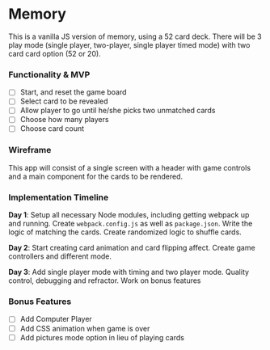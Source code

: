# Memory
This is a vanilla JS version of memory, using a 52 card deck. There will be 3 play mode (single player, two-player, single player timed mode) with two card card option (52 or 20).


### Functionality & MVP

- [ ] Start, and reset the game board
- [ ] Select card to be revealed
- [ ] Allow player to go until he/she picks two unmatched cards
- [ ] Choose how many players
- [ ] Choose card count

### Wireframe

This app will consist of a single screen with a header with game controls and a main component for the cards to be rendered.

### Implementation Timeline

**Day 1**: Setup all necessary Node modules, including getting webpack up and running.  Create `webpack.config.js` as well as `package.json`.  Write the logic of matching the cards.  Create randomized logic to shuffle cards.  

**Day 2**: Start creating card animation and card flipping affect. Create game controllers and different mode.  

**Day 3**: Add single player mode with timing and two player mode.  Quality control, debugging and refractor.  Work on bonus features

### Bonus Features

- [ ] Add Computer Player
- [ ] Add CSS animation when game is over
- [ ] Add pictures mode option in lieu of playing cards
